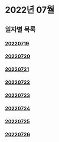 
# 2022년 07월

## 일자별 목록

### [20220719](https://github.com/dydwkd486/TIL/tree/main/202207/20220719.md)
### [20220720](https://github.com/dydwkd486/TIL/tree/main/202207/20220720.md)
### [20220721](https://github.com/dydwkd486/TIL/tree/main/202207/20220721.md)
### [20220722](https://github.com/dydwkd486/TIL/tree/main/202207/20220722.md)
### [20220723](https://github.com/dydwkd486/TIL/tree/main/202207/20220723.md)
### [20220724](https://github.com/dydwkd486/TIL/tree/main/202207/20220724.md)
### [20220725](https://github.com/dydwkd486/TIL/tree/main/202207/20220725.md)
### [20220726](https://github.com/dydwkd486/TIL/tree/main/202207/20220726.md)